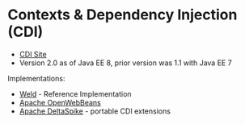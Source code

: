 # Contexts & Dependency Injection (CDI)

* [CDI Site](http://www.cdi-spec.org/)
* Version 2.0 as of Java EE 8, prior version was 1.1 with Java EE 7

Implementations:

* [Weld](http://weld.cdi-spec.org/) - Reference Implementation
* [Apache OpenWebBeans](https://openwebbeans.apache.org/)
* [Apache DeltaSpike](https://deltaspike.apache.org/) - portable CDI extensions